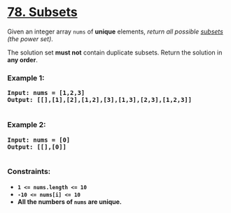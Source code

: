 # [78. Subsets](https://leetcode.com/problems/subsets)

Given an integer array <code>nums</code> of <strong>unique</strong> elements, <em>return all possible 
[subsets]() (the power set)</em>.

The solution set <strong>must not</strong> contain duplicate subsets. Return the solution in <strong>any order</strong>.

### **Example 1:**
<pre>
<strong>Input:<strong> nums = [1,2,3]
<strong>Output:<strong> [[],[1],[2],[1,2],[3],[1,3],[2,3],[1,2,3]]
  </pre>
  
### **Example 2:**
<pre>
<strong></strong>Input: nums = [0]
<strong>Output:<strong> [[],[0]]
 </pre>

### **Constraints:**

- <code>1 <= nums.length <= 10</code>
- <code>-10 <= nums[i] <= 10</code>
- All the numbers of <code>nums</code> are <strong>unique</strong>.
